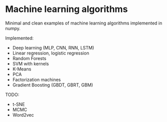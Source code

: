 # Machine learning algorithms 
Minimal and clean examples of machine learning algorithms implemented in numpy. 



Implemented: 
* Deep learning (MLP, CNN, RNN, LSTM)
* Linear regression, logistic regression
* Random Forests
* SVM with kernels
* K-Means
* PCA
* Factorization machines
* Gradient Boosting (GBDT, GBRT, GBM)


TODO:
* t-SNE
* MCMC
* Word2vec